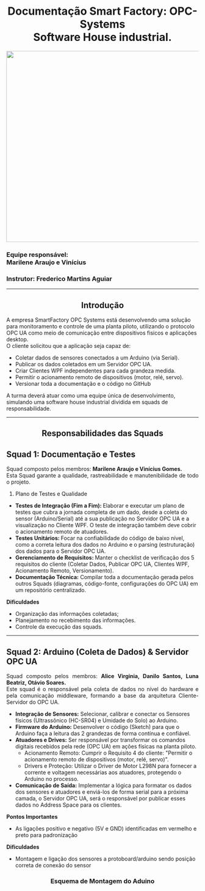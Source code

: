 <h1 align="center"> Documentação Smart Factory: OPC-Systems <br> Software House industrial. </h1>
<p align="center"> 
  
  <img src="https://github.com/MaysCroft/Situacao-de-Aprendizagem-6/blob/main/Imagens%20Smart%20Factory/00%20-%20Logo%20Smart%20Factory.png" height="500" width="700"/> 
</p>

<h3> Equipe responsável: <br> Marilene Araujo e Vinícius </h3>
<h3> Instrutor: Frederico Martins Aguiar </h3>

<hr>

<h2 align="center"> Introdução </h2>

A empresa SmartFactory OPC Systems está desenvolvendo uma solução para monitoramento e controle de uma planta piloto, utilizando o protocolo OPC UA como meio de comunicação entre dispositivos fisicos e aplicações desktop. <br>
O cliente solicitou que a aplicação seja capaz de:

- Coletar dados de sensores conectados a um Arduino (via Serial).
- Publicar os dados coletados em um Servidor OPC UA.
- Criar Clientes WPF independentes para cada grandeza medida.
- Permitir o acionamento remoto de dispositivos (motor, relé, servo).
- Versionar toda a documentação e o código no GitHub <br>

A turma deverá atuar como uma equipe única de desenvolvimento, simulando uma software house industrial dividida em squads de responsabilidade.

<hr>

<h2 align="center"> Responsabilidades das Squads </h2>

<h2> Squad 1: Documentação e Testes </h2>

<p align="justify">
  Squad composto pelos membros: <b>Marilene Araujo e Vinícius Gomes.</b> <br>
  Esta Squad garante a qualidade, rastreabilidade e manutenibilidade de todo o projeto. <br>
</p>

1. Plano de Testes e Qualidade
- <b> Testes de Integração (Fim a Fim): </b> Elaborar e executar um plano de testes que cubra a jornada completa de um dado, desde a coleta do sensor (Arduino/Serial) até a sua publicação no Servidor OPC UA e a visualização no Cliente WPF. O teste de integração também deve cobrir o acionamento remoto de atuadores. 
- <b> Testes Unitários: </b>Focar na confiabilidade do código de baixo nível, como a correta leitura dos dados no Arduino  e o parsing (estruturação) dos dados para o Servidor OPC UA.  
- <b> Gerenciamento de Requisitos: </b> Manter o checklist de verificação dos 5 requisitos do cliente (Coletar Dados, Publicar OPC UA, Clientes WPF, Acionamento Remoto, Versionamento).
- <b>Documentação Técnica:</b> Compilar toda a documentação gerada pelos outros Squads (diagramas, código-fonte, configurações do OPC UA) em um repositório centralizado.

<b> Dificuldades </b>
- Organização das informações coletadas;
- Planejamento no recebimento das informações.
- Controle da execução das squads.

<hr>

<h2> Squad 2: Arduino (Coleta de Dados) & Servidor OPC UA </h2>

<p align="justify"> 
  Squad composto pelos membros: <b> Alice Virginia, Danilo Santos, Luna Beatriz, Otávio Soares.</b> <br>
  Este squad é o responsável pela coleta de dados no nível do hardware e pela comunicação middleware, formando a base da arquitetura Cliente-Servidor do OPC UA.<br>  
</p>

- <b>Integração de Sensores:</b> Selecionar, calibrar e conectar os Sensores físicos (Ultrassônico (HC-SR04) e Umidade do Solo) ao Arduino.
- <b>Firmware do Arduino:</b> Desenvolver o código (Sketch) para que o Arduino faça a leitura das 2 grandezas de forma contínua e confiável.
- <b>Atuadores e Drives:</b> Ser responsável por transformar os comandos digitais recebidos pela rede (OPC UA) em ações físicas na planta piloto.
   - Acionamento Remoto: Cumprir o Requisito 4 do cliente: "Permitir o acionamento remoto de dispositivos (motor, relé, servo)".
   - Drivers e Proteção: Utilizar o Driver de Motor L298N para fornecer a corrente e voltagem necessárias aos atuadores, protegendo o Arduino no processo.
- <b>Comunicação de Saída:</b> Implementar a lógica para formatar os dados dos sensores e atuadores e enviá-los de forma serial para a próxima camada, o Servidor OPC UA, será o responsável por publicar esses dados no Address Space para os clientes.

<b> Pontos Importantes </b>
- As ligações positivo e negativo (5V e GND) identificadas em vermelho e preto para padronização

<b> Dificuldades </b>
- Montagem e ligação dos sensores a protoboard/arduino sendo posição correta de conexão do sensor

<h3 align="center"> Esquema de Montagem do Aduino </h3>
